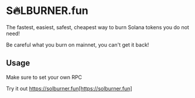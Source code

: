 # S🔥LBURNER.fun

The fastest, easiest, safest, cheapest way to burn Solana tokens you do not need!

Be careful what you burn on mainnet, you can't get it back!

## Usage

Make sure to set your own RPC

Try it out https://solburner.fun[https://solburner.fun]
